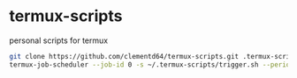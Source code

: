 # termux-scripts
personal scripts for termux

```sh
git clone https://github.com/clementd64/termux-scripts.git .termux-scripts
termux-job-scheduler --job-id 0 -s ~/.termux-scripts/trigger.sh --period-ms 3600000 --persisted true
```